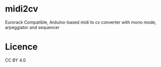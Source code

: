 # midi2cv
Eurorack Compatible, Arduino-based midi to cv converter with mono mode, arpeggiator and sequencer

# Licence

CC BY 4.0
